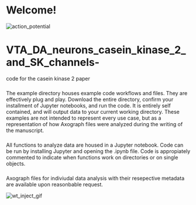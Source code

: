 # Welcome!
![action_potential](https://github.com/heblanke/VTA_DA_neurons_casein_kinase_2_and_SK_channels-/assets/97766161/02929cb6-848a-4b0f-9b6a-c3b4257765a9)

# VTA_DA_neurons_casein_kinase_2_and_SK_channels-
code for the casein kinase 2 paper 

###
The example directory houses example code workflows and files. They are effectively plug and play. Download the entire directory, confirm your installment of Jupyter notebooks, and run the code. It is entirely self contained, and will output data to your current working directory. These examples are not intended to represent every use case, but as a representation of how Axograph files were analyzed during the writing of the manuscript. 


###
All functions to analyze data are housed in a Jupyter notebook. Code can be run by installing Jupyter and opening the .ipynb file. Code is appropiately commented to indicate when functions work on directories or on single objects. 

###
Axograph files for indiviudal data analysis with their resepective metadata are available upon reasonbable request. 






![wt_inject_gif](https://github.com/heblanke/VTA_DA_neurons_casein_kinase_2_and_SK_channels-/assets/97766161/95505bfd-2399-446a-a7af-4071528ea589)
